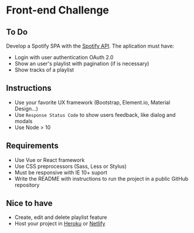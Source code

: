 # Front-end Challenge

## To Do

Develop a Spotify SPA with the [Spotify API](https://developer.spotify.com/documentation/web-api/). The aplication must have:

- Login with user authentication OAuth 2.0
- Show an user's playlist with pagination (if is necessary)
- Show tracks of a playlist

## Instructions

- Use your favorite UX framework (Bootstrap, Element.io, Material Design...)
- Use `Response Status Code` to show users feedback, like dialog and modals
- Use Node > 10

## Requirements

- Use Vue or React framework 
- Use CSS preprocessors (Sass, Less or Stylus)
- Must be responsive with IE 10+ suport 
- Write the README with instructions to run the project in a public GitHub repository

## Nice to have

- Create, edit and delete playlist feature
- Host your project in [Heroku](https://www.heroku.com/) or [Netlify](https://www.netlify.com/)
